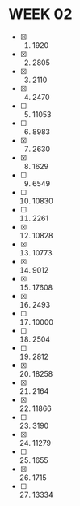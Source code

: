 # WEEK 02
- [x] 01. 1920
- [x] 02. 2805
- [x] 03. 2110
- [x] 04. 2470
- [ ] 05. 11053
- [ ] 06. 8983
- [x] 07. 2630
- [x] 08. 1629
- [ ] 09. 6549
- [ ] 10. 10830
- [ ] 11. 2261
- [x] 12. 10828
- [x] 13. 10773
- [x] 14. 9012
- [x] 15. 17608
- [x] 16. 2493
- [ ] 17. 10000
- [ ] 18. 2504
- [ ] 19. 2812
- [x] 20. 18258
- [x] 21. 2164
- [x] 22. 11866
- [ ] 23. 3190
- [x] 24. 11279
- [ ] 25. 1655
- [x] 26. 1715
- [ ] 27. 13334
